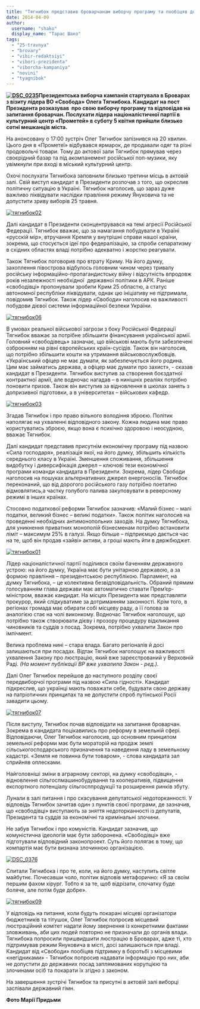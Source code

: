 ```yaml
---
title: "Тягнибок представив броварчанам виборчу програму та пообіцяв допомогти в люстрації"
date: 2014-04-09
author: 
  username: "shako"
  display_name: "Тарас Шако"
tags: 
  - "25-travnya"
  - "brovary"
  - "vibir-redaktsiyi"
  - "vibori-prezidenta"
  - "viborcha-kampaniya"
  - "novini"
  - "tyagnibok"
---
```


**[![DSC_0235](https://mpz.brovary.org/wp-content/uploads/2014/04/DSC_0235.jpg)](https://mpz.brovary.org/wp-content/uploads/2014/04/DSC_0235.jpg)Президентська виборча кампанія стартувала в Броварах з візиту лідера ВО «Свобода» Олега Тягнибока. Кандидат на пост Президента розказував  про свою виборчу програму та відповідав на запитання броварчан. Послухати лідера націоналістичної партії в культурний центр «Прометей» в суботу 5 квітня прийшли близько сотні мешканців міста.**

На анонсовану о 17:00 зустріч Олег Тягнибок запізнився на 20 хвилин. Цього дня в «Прометеї» відбувався ярмарок, де продавали одяг та різні продовольчі товари. Тому до актової зали Тягнибок прямував через своєрідний базар та під акомпанемент російської поп-музики, яку увімкнули при вході в міський культурний центр.

Охочі послухати Тягнибока заповнили близько третини місць в актовій залі. Свій виступ кандидат в Президенти розпочав з того, що окреслив політичну ситуацію в Україні. Тягнибок наголосив, що зараз дуже важливо ліквідувати наслідки правління режиму Януковича та не допустити зриву виборів 25 травня.

[![тягнибок02](https://mpz.brovary.org/wp-content/uploads/2014/04/tyagnibok02.jpg)](https://mpz.brovary.org/wp-content/uploads/2014/04/tyagnibok02.jpg)

Далі кандидат в Президенти сконцентрувався на темі агресії Російської Федерації. Тягнибок вважає, що за намагання побудувати в Україні «русскій мір», втручання Кремля у внутрішні справи нашої країни, зокрема, що стосується ідеї про федералізацію, за спроби сепаратизму в східних областях владі потрібно адекватно і жорстко реагувати.

Також Тягнибок поговорив про втрату Криму. На його думку, захоплення півострова відбулось головним чином через тривалу російську інформаційно-пропагандистську війну і відсутність впродовж років незалежності необхідної  державної політики в АРК. Раніше «свободівці» пропонували зробити Крим 25 областю, а статус автономної республіки ліквідувати, однак цю ініціативу не підтримали, повідомив Тягнибок. Також лідер «Свободи» наголосив на важливості побудови дієвої системи інформаційної безпеки України.

[![тягнибок06](https://mpz.brovary.org/wp-content/uploads/2014/04/tyagnibok06.jpg)](https://mpz.brovary.org/wp-content/uploads/2014/04/tyagnibok06.jpg)

В умовах реальної військової загрози з боку Російської Федерації Тягнибок вважає за потрібне збільшити фінансування української армії. Головний «свободівець» зазначає, що військові мають бути забезпечені озброєнням на рівні європейських країн-сусідів. Також він наголосив, що потрібно збільшити кошти на утримання військовослужбовців. «Український офіцер не має думати, як забезпечується його родина. Цим має займатись держава, а офіцер має думати про захист», - сказав кандидат в Президенти. Тягнибок виступив за створення боєздатної контрактної армії, але водночас нагадав – в нинішніх реаліях потрібно поновити призов. Також він виступив за відновлення в школах занять з допризивної підготовки, а в університетах – військових кафедр.

[![тягнибок03](https://mpz.brovary.org/wp-content/uploads/2014/04/tyagnibok03.jpg)](https://mpz.brovary.org/wp-content/uploads/2014/04/tyagnibok03.jpg)

Згадав Тягнибок і про право вільного володіння зброєю. Політик наполягає на ухваленні відповідного закону. Кожна людина має право користуватись зброєю, якщо вона є психічно здоровою і неосудною, вважає Тягнибок.

Далі кандидат представив присутнім економічну програму під назвою «Сила господаря», реалізація якої, на його думку, збільшить кількість середнього класу в Україні. Зменшення споживання, збільшення видобутку і диверсифікація джерел – ключові тези економічної програми команди кандидата в Президенти. Зокрема, лідер Свободи наголосив на пошуках альтернативних джерел енергоносіїв. Тягнибок переконаний, що від дорогого російського газу потрібно поетапно відмовлятись,а частку голубого палива закуповувати в реверсному режимі в інших країнах.

Стосовно податкової реформи Тягнибок зазначив: «Малий бізнес – малі податки, великий бізнес – великі податки». Також політик наголосив на проведенні необхідних антимонопольних заходів. На думку Тягнибока, для уникнення приватних монополій бізнесменам потрібно встановити ліміт – максимум 25% в галузі. Якщо більше – підприємцю дається час на те, щоб він продав «зайві» активи, а гроші мають йти в держбюджет.

[![тягнибок01](https://mpz.brovary.org/wp-content/uploads/2014/04/tyagnibok01.jpg)](https://mpz.brovary.org/wp-content/uploads/2014/04/tyagnibok01.jpg)

Лідер націоналістичної партії поділився своїм баченням державного устрою: на його думку, Україна має бути унітарною державою, а за формою правління – президентською республікою. Парламент, на думку Тягнибока, – це колективна безвідповідальність. Обраний прямим голосуванням глава держави має автоматично ставати Прем’єр-міністром, вважає кандидат. На місцях Президента має представляти прокурор, який слідкуватиме за дотриманням законності. Крім того, в регіонах громада має обирати собі місцеву раду, а її голова за аналогією стає на чолі виконкому. Водночас Тягнибок наголошує, що потрібно також створювати дієву і прозору процедуру відкликання чиновників та суддів з посад. Зокрема, потрібно ухвалити Закон про імпічмент.

Велика проблема нині – стара влада. Багато регіоналів й досі залишаються при посадах. Відтак Тягнибок наголошує на важливості ухвалення Закону про люстрацію, який вже зареєстрований у Верховній Раді. _(На момент публікації ВР вже ухвалила Закон - ред.)._

Далі Олег Тягнибок перейшов до наступного розділу своєї передвиборчої програми під назвою «Сила гідності». Кандидат підкреслив, що українці мають поважати себе, будувати свою державу на патріотичних принципах та не допустити спроб путінської Росії завадити цьому.

[![тягнибок07](https://mpz.brovary.org/wp-content/uploads/2014/04/tyagnibok07.jpg)](https://mpz.brovary.org/wp-content/uploads/2014/04/tyagnibok07.jpg)

Після виступу, Тягнибок почав відповідати на запитання броварчан. Зокрема в кандидата поцікавились про реформу в земельній сфері. Відповідаючи, Олег Тягнибок наголосив, що основним принципом земельної реформи має бути мораторій на продаж землі сільськогосподарського призначення та наведення ладу в земельному кадастрі. «Земля не повинна бути товаром», - слова кандидата зал сприйняв оплесками.

Найголовніші зміни в аграрному секторі, на думку «свободівця», - відновлення сільгоспмашинобудування та кооперативів, підвищення експортного потенціалу сільгосппродукції та розширення ринків збуту.

Лунали в залі питання і про скасування депутатської недоторканності. У відповідь Тягнибок зачитав один з пунктів своєї програми, де зазначив, що «свободівці» виступають за зняття недоторканності із депутатів, Президента та суддів за економічні та кримінальні злочини.

Не забув Тягнибок і про комуністів. Кандидат зазначив, що комуністична ідеологія має бути заборонена. «Свободівці» вже підготували відповідний законопроект. Суть його полягає в тому, що компартія має бути визнана злочинною організацією.

[![DSC_0376](https://mpz.brovary.org/wp-content/uploads/2014/04/DSC_0376.jpg)](https://mpz.brovary.org/wp-content/uploads/2014/04/DSC_0376.jpg)

Спитали Тягнибока і про те, коли, на його думку, наступить світле майбутнє. Почесавши чоло, політик відповів метафорично: «Я за своїм першим фахом хірург. Тобто я за те, щоб відрізати, спочатку буде боляче, але потім буде добре».

[![тягнибок09](https://mpz.brovary.org/wp-content/uploads/2014/04/tyagnibok09.jpg)](https://mpz.brovary.org/wp-content/uploads/2014/04/tyagnibok09.jpg)

У відповідь на питання, коли будуть покарані місцеві організатори бюджетників та тітушок, Олег Тягнибок попросив місцевий люстраційний комітет надати йому звернення із конкретними фактами зловживань, аби цих людей повторно не призначали до органів влади. Тягнибока попросили пришвидшити люстрацію в Броварах, адже ті, хто підтримував режим Януковича в місті, досі залишаються при владі. Кандидат від «Свободи» пообіцяв підтримку в боротьбі з місцевими «негідниками» - Тягнибок попросив надавати інформацію про них, аби не допустити до державних посад заплямованих корупцією та злочинами осіб та покарати їх згідно з законом.

На завершення зустрічі Тягнибок та присутні в актовій залі виборці заспівали державний гімн.

**Фото Марії Придьми**
